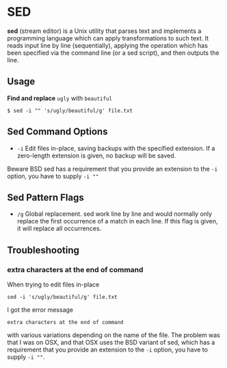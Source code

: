 # SED #

**sed** (stream editor) is a Unix utility that parses text and implements a programming language which can apply transformations to such text. It reads input line by line (sequentially), applying the operation which has been specified via the command line (or a sed script), and then outputs the line.

## Usage ##

**Find and replace** `ugly` with `beautiful`

	$ sed -i "" 's/ugly/beautiful/g' file.txt

## Sed Command Options ##

- `-i` Edit files in-place, saving backups with the specified extension. If a zero-length extension is given, no backup will be saved.

Beware BSD sed has a requirement that you provide an extension to the `-i` option, you have to supply `-i ""`



## Sed Pattern Flags ##

 - `/g` Global replacement. sed work line by line and would normally only replace the first occurrence of a match in each line. If this flag is given, it will replace all occurrences.

## Troubleshooting ##

### extra characters at the end of command ###

When trying to edit files in-place

	sed -i 's/ugly/beautiful/g' file.txt

I got the error message

	extra characters at the end of command

with various variations depending on the name of the file. The problem was that I was on OSX, and that OSX uses the BSD variant of sed, which has a requirement that you provide an extension to the `-i` option, you have to supply `-i ""`.